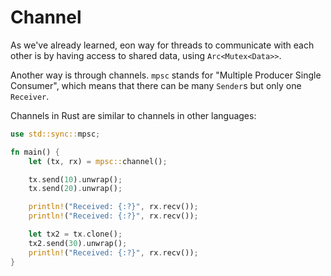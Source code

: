 # Channel

As we've already learned, eon way for threads to communicate with each other
is by having access to shared data, using `Arc<Mutex<Data>>`.

Another way is through channels. `mpsc` stands for "Multiple Producer Single Consumer",
which means that there can be many `Sender`s but only one `Receiver`.

Channels in Rust are similar to channels in other languages:

```rust
use std::sync::mpsc;

fn main() {
    let (tx, rx) = mpsc::channel();

    tx.send(10).unwrap();
    tx.send(20).unwrap();

    println!("Received: {:?}", rx.recv());
    println!("Received: {:?}", rx.recv());

    let tx2 = tx.clone();
    tx2.send(30).unwrap();
    println!("Received: {:?}", rx.recv());
}
```